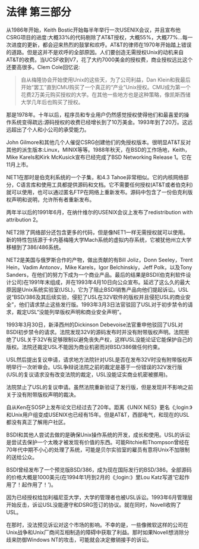 # 法律 第三部分

从1986年开始，Keith Bostic开始每半年举行一次USENIX会议，并且宣布他CSRG项目的进度:大概33%的代码剔除了AT&T授权，大概55%，大概77%...每一次进度的更新，都会迎来热烈的鼓掌和欢呼。AT&T的律师在1970年开始踏上错误的道路。但是这并不是欢呼的全部原因。人们要创造无需授权Unix的动机来自AT&T的收费。当UCSF收到V7，花了大约7000美金的授权费，商业授权远比这个还要高很多。Clem Cole回忆说:

> 自从梅隆协会开始使用Unix的这些天，为了公司利益，Dan Klein和我最后开始“罢工”直到CMU购买了一个真正的“产业”Unix授权。CMU成为第一个花费2万美元购买授权的大学。在其他一些地方也是这种策略，像凯斯西储大学几年后也购买了授权。

那是1978年。十年以后，程序员和专业用户仍然感觉授权使得他们和最喜爱的操作系统变得疏远:源码授权的收费已经增长到了10万美金。1993年到了20万。这远远超出了个人和小公司的承受能力。

John Gilmore和其他几个人催促CSRG创建他们的免授权版本。很明显AT&T反对其他的派生版本:Linux，MINIX等等。1988年秋天，在BSD的工作场地，Keith，Mike Karels和Kirk McKusick宣布已经完成了BSD Networking Release 1。它在11月上市。

NET1在那时是伯克利系统的一个子集，和4.3 Tahoe非常相似。它的内核网络部分，C语言库和使用工具都提供源码和文档。它不需要任何授权(AT&T或者伯克利)就可以使用，也可以通过匿名FTP在网络上重新发布。源码中包含了一份伯克利版权声明和说明，允许所有者重新发布。

两年半以后的1991年6月，在纳什维尔的USENIX会议上发布了redistribution with attribution 2。

NET2除了网络部分还包含更多的代码，但是像NET1一样无需授权就可以使用。新的特性包括源于卡内基梅隆大学Mach系统的虚拟内存系统，它被犹他州立大学移植到了386/486系统。

NET2是美国与俄罗斯合作的产物，做出贡献的有Bill Joliz，Donn Seeley，Trent Hein，Vadim Antonov，Mike Karels，Igor Belchinskiy，Jeff Polk，以及Tony Sanders，在他们的努力下成为一个商业产品。最后的结果是BSDI(伯克利软件设计公司)在1991年末组成，并在1993年4月10日向公众宣布。延迟了这么久的最大原因是Unix系统实验室(USL)，它为了阻止BSDI销售产品向他们提起诉讼。USL说“BSD/386及其后续实验，侵犯了USL在32V软件的版权并且侵犯USL的商业安全”，他们请求禁止这些发行版。1993年3月3日法官驳回了USL对于初步禁令的请求，裁定USL“没能列举版权声明和商业安全声明”。

1993年3月30日，新泽西州的Dickinson Debevoise法官重申他驳回了USL对BSDI初步禁令的请求。法院发现32V的源码发布时并没有附带版权声明。法院拒绝了USL关于32V有足够限制以避免丧失产权，这样USL没能论证它能保护自己的版权。法院还裁定USL不能因为商业机密而对BSD/386做任何约束。

USL然后提出复议申请，请求地方法院针对USL是否在发布32V时没有附带版权声明举行一次听审会。USL争辩说法院之前的裁定是基于一份错误的32V发行版(USL的复议请求没有改变法院的裁定，USL没能证实商业机密被挪用)。

法院禁止了USL的复议申请。虽然法院重新验证了发行版，但是发现并不影响之前关于没有附带版权声明的裁决。

自从Ken在SOSP上发布论文已经过去了20年。距离《UNIX NES》更名《;login:》和Unix用户组变成USENIX也已经有15年。但是AT&T，西部电气，和现在的USL都没有真正了解用户社区。

BSDI和其他人尝试去做的是确保Unix操作系统的开发，成长和使用。USL的诉讼是尝试去保护一个太晚才被发现有价值的东西。可能Ritchie和Thompson曾经在70年代中期不小心的处理了系统，可能是贝尔实验室的雇员有意将Unix不加限制的送给公众。

BSDI曾经发布了一个预览版BSD/386，成为现在国际发行的BSD/386。全部源码的价格大概是1000美元(在1994年1月到2月的《;login:》里Lou Katz写道‘它起作用了！起作用了！’)。

因为已经授权给加利福尼亚大学，大学的管理者也被USL诉讼。1993年6月管理层开始反击，诉讼USL没能遵守和DSRG签订的协议。就在同时，Novell收购了USL。

在那时，没法预见诉讼对这个市场的影响。不幸的是，一些像微软这样的公司在Unix战争和Unix厂商间互相制造的障碍中获取了利益。那时如果Novell想消除分歧来防御Windows NT的攻击，可能就会决定撤销接手的诉讼。


